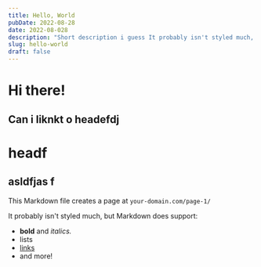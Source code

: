 ```yaml
---
title: Hello, World
pubDate: 2022-08-28
date: 2022-08-028
description: "Short description i guess It probably isn't styled much, but Markdown does support: It probably isn't styled much, but Markdown does support:"
slug: hello-world
draft: false
---
```


# Hi there!

## Can i liknkt o headefdj


# headf

## asldfjas f

This Markdown file creates a page at `your-domain.com/page-1/`

It probably isn't styled much, but Markdown does support:
- **bold** and _italics._
- lists
- [links](https://astro.build)
- and more!